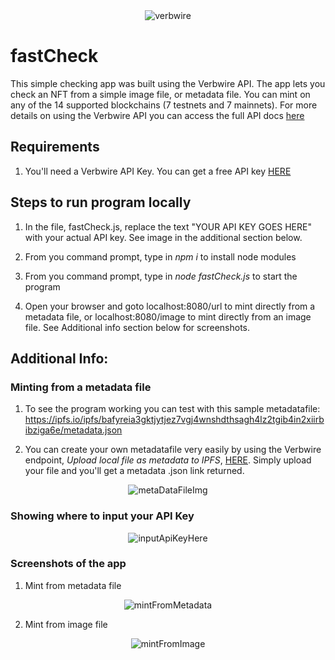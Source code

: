 <div align="center">
    <img alt="verbwire" src="resources/_.gif"/>
</div>

# fastCheck
This simple checking app was built using the Verbwire API. The app lets you check an NFT from a simple image file, or metadata file. You can mint on any of the 14 supported blockchains (7 testnets and 7 mainnets). For more details on using the Verbwire API you can access the full API docs [here](https://docs.verbwire.com/docs)

## Requirements
1. You'll need a Verbwire API Key. You can get a free API key [HERE](https://www.verbwire.com/auth/register)

## Steps to run program locally
1. In the file, fastCheck.js, replace the text "YOUR API KEY GOES HERE" with your actual API key. See image in the additional section below.

2. From you command prompt, type in *npm i* to install node modules

3. From you command prompt, type in *node fastCheck.js* to start the program 

4. Open your browser and goto localhost:8080/url to mint directly from a metadata file, or localhost:8080/image to mint directly from an image file. See Additional info section below for screenshots.


## Additional Info:
### Minting from a metadata file
1. To see the program working you can test with this sample metadatafile: https://ipfs.io/ipfs/bafyreia3gktjytjez7vgj4wnshdthsagh4lz2tgib4in2xiirbibziga6e/metadata.json

2. You can create your own metadatafile very easily by using the Verbwire endpoint, *Upload local file as metadata to IPFS*, [HERE](https://docs.verbwire.com/reference/post_nft-store-metadatafromimage). Simply upload your file and you'll get a metadata .json link returned.

<div align="center">
    <img alt="metaDataFileImg" src="resources/upload_file_as_metadata_to_ipfs.jpg"/>
</div>

### Showing where to input your API Key
<div align="center">
    <img alt="inputApiKeyHere" src="resources/input_API_key.jpg"/>
</div>

### Screenshots of the app
1. Mint from metadata file
<div align="center">
    <img alt="mintFromMetadata" src="resources/fastCheck_from_metadata_screenshot.jpg"/>
</div>


2. Mint from image file
<div align="center">
    <img alt="mintFromImage" src="resources/fastCheck_from_image_screenshot.jpg"/>
</div>

